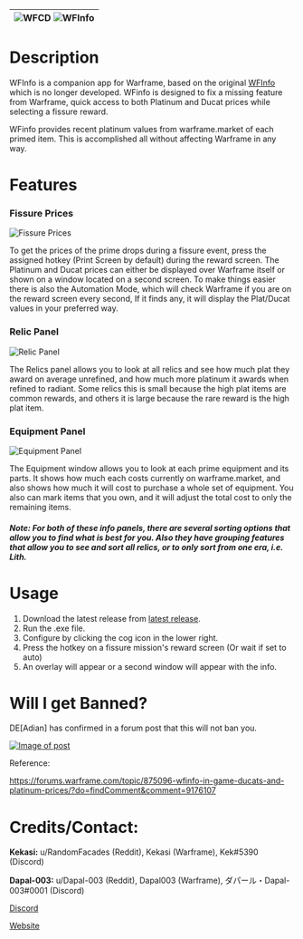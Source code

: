 | ![WFCD](https://avatars3.githubusercontent.com/u/24436369?s=200&v=4)  ![WFInfo](https://raw.githubusercontent.com/WFCD/WFinfo/master/WFInfo/Resources/WFLogo.png) |
| :--: | 

# Description


WFInfo is a companion app for Warframe, based on the original [WFInfo](httpps://https://github.com/Schwaxx/WFInfo) which is no longer developed. WFinfo is designed to fix a missing feature from Warframe, quick access to both Platinum and Ducat prices while selecting a fissure reward.

WFinfo provides recent platinum values from warframe.market of each primed item. This is accomplished all without affecting Warframe in any way. 

# Features

### Fissure Prices

![Fissure Prices](https://i.imgur.com/Fl2z7qS.png)

To get the prices of the prime drops during a fissure event, press the assigned hotkey (Print Screen by default) during the reward screen. The Platinum and Ducat prices can either be displayed over Warframe itself or shown on a window located on a second screen. To make things easier there is also the Automation Mode, which will check Warframe if you are on the reward screen every second, If it finds any, it will display the Plat/Ducat values in your preferred way.

### Relic Panel

![Relic Panel](https://i.imgur.com/k2yEW87.png)

The Relics panel allows you to look at all relics and see how much plat they award on average unrefined, and how much more platinum it awards when refined to radiant. Some relics this is small because the high plat items are common rewards, and others it is large because the rare reward is the high plat item.

### Equipment Panel

![Equipment Panel](https://i.imgur.com/bQRDYvR.png)

The Equipment window allows you to look at each prime equipment and its parts. It shows how much each costs currently on warframe.market, and also shows how much it will cost to purchase a whole set of equipment. You also can mark items that you own, and it will adjust the total cost to only the remaining items.

##### Note: For both of these info panels, there are several sorting options that allow you to find what is best for you. Also they have grouping features that allow you to see and sort all relics, or to only sort from one era, i.e. Lith.

# Usage

1. Download the latest release from [latest release](https://github.com/random-facades/WFInfo/releases).
1. Run the .exe file.
1. Configure by clicking the cog icon in the lower right.
1. Press the hotkey on a fissure mission's reward screen (Or wait if set to auto)
1. An overlay will appear or a second window will appear with the info.

# Will I get Banned?

DE[Adian] has confirmed in a forum post that this will not ban you. 

[![Image of post](https://i.imgur.com/ZGD8ISp.jpg)](https://forums.warframe.com/topic/875096-wfinfo-in-game-ducats-and-platinum-prices/?do=findComment&comment=9176107)

Reference:

https://forums.warframe.com/topic/875096-wfinfo-in-game-ducats-and-platinum-prices/?do=findComment&comment=9176107

# Credits/Contact:

**Kekasi:** u/RandomFacades (Reddit), Kekasi (Warframe), Kek#5390 (Discord)

**Dapal-003:** u/Dapal-003 (Reddit), Dapal003 (Warframe), ダパール・Dapal-003#0001 (Discord)

[Discord](https://discord.gg/qfd3eFb)

[Website](https://random-facades.github.io/WFInfo/)
